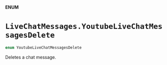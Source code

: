 **ENUM**

# `LiveChatMessages.YoutubeLiveChatMessagesDelete`

```swift
enum YoutubeLiveChatMessagesDelete
```

Deletes a chat message.
